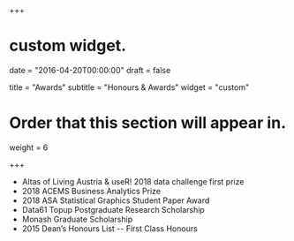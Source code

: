 +++
# custom widget.

date = "2016-04-20T00:00:00"
draft = false

title = "Awards"
subtitle = "Honours & Awards"
widget = "custom"

# Order that this section will appear in.
weight = 6

+++

* Altas of Living Austria & useR! 2018 data challenge first prize
* 2018 ACEMS Business Analytics Prize
* 2018 ASA Statistical Graphics Student Paper Award
* Data61 Topup Postgraduate Research Scholarship
* Monash Graduate Scholarship
* 2015 Dean’s Honours List -- First Class Honours
